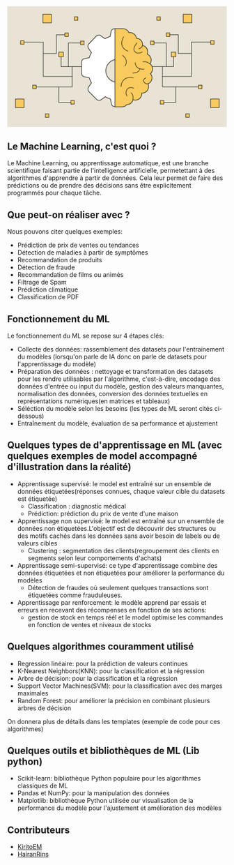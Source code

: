 ![Texte alternatif](static/image.png)
## Le Machine Learning, c'est quoi ?
Le Machine Learning, ou apprentissage automatique, est une branche scientifique faisant partie de l'intelligence artificielle, permetettant à des algorithmes d'apprendre à partir de données. Cela leur permet de faire des prédictions ou de prendre des décisions sans être explicitement programmés pour chaque tâche.

## Que peut-on réaliser avec ?
Nous pouvons citer quelques exemples:
- Prédiction de prix de ventes ou tendances 
- Détection de maladies à partir de symptômes 
- Recommandation de produits
- Détection de fraude
- Recommandation de films ou animés
- Filtrage de Spam
- Prédiction climatique 
- Classification de PDF

## Fonctionnement du ML
Le fonctionnement du ML se repose sur 4 étapes clés:
- Collecte des données: rassemblement des datasets pour l'entrainement du modèles (lorsqu'on parle de IA donc on parle de datasets pour l'apprentissage du modèle)
- Préparation des données : nettoyage et transformation des datasets pour les rendre utilisables par l'algorithme, c'est-à-dire, encodage des données d'entrée ou input du modèle, gestion des valeurs manquantes, normalisation des données, conversion des données textuelles en représentations numériques(en matrices et tableaux)
- Séléction du modèle selon les besoins (les types de ML seront cités ci-dessous)
- Entraînement du modèle, évaluation de sa performance et ajustement

## Quelques types de d'apprentissage en ML (avec quelques exemples de model accompagné d'illustration dans la réalité)
- Apprentissage supervisé: le model est entraîné sur un ensemble de données étiquetées(réponses connues, chaque valeur cible du datasets est étiquetée)
    - Classification : diagnostic médical
    - Prédiction: prédiction du prix de vente d'une maison
- Apprentissage non supervisé: le model est entraîné sur un ensemble de données non étiquetées.L'objectif est de découvrir des structures ou des motifs cachés dans les données sans avoir besoin de labels ou de valeurs cibles
    - Clustering : segmentation des clients(regroupement des clients en segments selon leur comportements d'achats)
- Apprentissage semi-supervisé: ce type d'apprentissage combine des données étiquetées et non étiquetées pour améliorer la performance du modèles
    - Détection de fraudes où seulement quelques transactions sont étiquetées comme frauduleuses.
- Apprentissage par renforcement: le modèle apprend par essais et erreurs en recevant des récompenses en fonction de ses actions: 
    - gestion de stock en temps réél et le model optimise les commandes en fonction de ventes et niveaux de stocks

## Quelques algorithmes couramment utilisé
- Regression linéaire: pour la prédiction de valeurs continues
- K-Nearest Neighbors(KNN): pour la classification et la régression
- Arbre de décision: pour la classification et la régression
- Support Vector Machines(SVM): pour la classification avec des marges maximales
- Random Forest: pour améliorer la précision en combinant plusieurs arbres de décision

On donnera plus de détails dans les templates (exemple de code pour ces algorithmes)

## Quelques outils et bibliothèques de ML (Lib python)
- Scikit-learn: bibliothèque Python populaire pour les algorithmes classiques de ML
- Pandas et NumPy: pour la manipulation des données
- Matplotlib: bibliothèque Python utilisée our visualisation de la performance du modèle pour l'ajustement et amélioration des modèles

## Contributeurs
- [KiritoEM](https://github.com/KiritoEM) 
- [HairanRins](https://github.com/HairanRins)  

